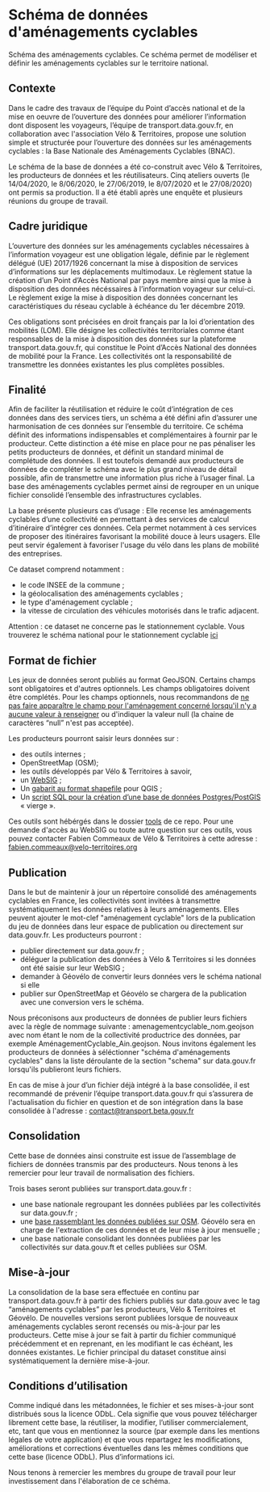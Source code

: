 # Schéma de données d'aménagements cyclables 

Schéma des aménagements cyclables.
Ce schéma permet de modéliser et définir les aménagements cyclables sur le territoire national.   

## Contexte

Dans le cadre des travaux de l’équipe du Point d’accès national et de la mise en oeuvre de l’ouverture des données pour améliorer l’information dont disposent les voyageurs, l’équipe de transport.data.gouv.fr, en collaboration avec l'association Vélo & Territoires, propose une solution simple et structurée pour l’ouverture des données sur les aménagements cyclables : la Base Nationale des Aménagements Cyclables (BNAC). 

Le schéma de la base de données a été co-construit avec Vélo & Territoires, les producteurs de données et les réutilisateurs. Cinq ateliers ouverts (le 14/04/2020, le 8/06/2020, le 27/06/2019, le 8/07/2020 et le 27/08/2020) ont permis sa production. Il a été établi après une enquête et plusieurs réunions du groupe de travail.

## Cadre juridique

L’ouverture des données sur les aménagements cyclables nécessaires à l’information voyageur est une obligation légale, définie par le règlement délégué (UE) 2017/1926 concernant la mise à disposition de services d’informations sur les déplacements multimodaux. Le règlement statue la création d’un Point d’Accès National par pays membre ainsi que la mise à disposition des données nécéssaires à l’information voyageur sur celui-ci. Le règlement exige la mise à disposition des données concernant les caractéristiques du réseau cyclable à échéance du 1er décembre 2019.

Ces obligations sont précisées en droit français par la loi d’orientation des mobilités (LOM). Elle désigne les collectivités territoriales comme étant responsables de la mise à disposition des données sur la plateforme transport.data.gouv.fr, qui constitue le Point d’Accès National des données de mobilité pour la France.
Les collectivités ont la responsabilité de transmettre les données existantes les plus complètes possibles.

## Finalité

Afin de faciliter la réutilisation et réduire le coût d’intégration de ces données dans des services tiers, un schéma a été défini afin d’assurer une harmonisation de ces données sur l’ensemble du territoire. Ce schéma définit des informations indispensables et complémentaires à fournir par le producteur. Cette distinction a été mise en place pour ne pas pénaliser les petits producteurs de données, et définit un standard minimal de complétude des données. Il est toutefois demandé aux producteurs de données de compléter le schéma avec le plus grand niveau de détail possible, afin de transmettre une information plus riche à l’usager final. La base des aménagements cyclables permet ainsi de regrouper en un unique fichier consolidé l’ensemble des infrastructures cyclables.

La base présente plusieurs cas d’usage :
Elle recense les aménagements cyclables d’une collectivité en permettant à des services de calcul d’itinéraire d’intégrer ces données. Cela permet notamment à ces services de proposer des itinéraires favorisant la mobilité douce à leurs usagers. Elle peut servir également à favoriser l'usage du vélo dans les plans de mobilité des entreprises.

Ce dataset comprend notamment : 
- le code INSEE de la commune ;
- la géolocalisation des aménagements cyclables ;
- le type d'aménagement cyclable ;
- la vitesse de circulation des véhicules motorisés dans le trafic adjacent.


Attention : ce dataset ne concerne pas le stationnement cyclable. Vous trouverez le schéma national pour le stationnement cyclable [ici](https://schema.data.gouv.fr/etalab/schema-stationnement-cyclable/latest.html) 

## Format de fichier

Les jeux de données seront publiés au format GeoJSON. Certains champs sont obligatoires et d'autres optionnels. Les champs obligatoires doivent être complétés. Pour les champs optionnels, nous recommandons de [ne pas faire apparaître le champ pour l'aménagement concerné lorsqu'il n'y a aucune valeur à renseigner](https://doc.transport.data.gouv.fr/producteurs/amenagements-cyclables/foire-a-questions#mon-fichier-nest-pas-valide-car-il-contient-des-valeurs-null-comment-corriger-cela) ou d'indiquer la valeur null (la chaine de caractères “null” n'est pas acceptée).

Les producteurs pourront saisir leurs données sur : 
- des outils internes ;
- OpenStreetMap (OSM); 
- les outils développés par Vélo & Territoires à savoir, 
- un [WebSIG](https://on3v.veremes.net/vmap/?mode_id=vmap&map_id=31&token=publictoken#) ;
- Un [gabarit au format shapefile](https://github.com/etalab/schema-amenagements-cyclables/blob/master/tools/AC_TEMPLATE_SHP_QGIS.zip) pour QGIS ;
- Un [script SQL pour la création d’une base de données Postgres/PostGIS](https://github.com/etalab/schema-amenagements-cyclables/blob/master/tools/AC_SQL_POSTGIS.zip) « vierge ».

Ces outils sont hébérgés dans le dossier [tools](https://github.com/etalab/schema-amenagements-cyclables/tree/master/tools) de ce repo. Pour une demande d'accès au WebSIG ou toute autre question sur ces outils, vous pouvez contacter Fabien Commeaux de Vélo & Territoires à cette adresse : fabien.commeaux@velo-territoires.org


## Publication

Dans le but de maintenir à jour un répertoire consolidé des aménagements cyclables en France, les collectivités sont invitées à transmettre systématiquement les données relatives à leurs aménagements. 
Elles peuvent ajouter le mot-clef "aménagement cyclable" lors de la publication du jeu de données dans leur espace de publication ou directement sur data.gouv.fr.
Les producteurs pourront :
- publier directement sur data.gouv.fr ;
- déléguer la publication des données à Vélo & Territoires si les données ont été saisie sur leur WebSIG ;
- demander à Géovélo de convertir leurs données vers le schéma national si elle
- publier sur OpenStreetMap et Géovélo se chargera de la publication avec une conversion vers le schéma.

Nous préconisons aux producteurs de données de publier leurs fichiers avec la règle de nommage suivante : amenagementcyclable_nom.geojson avec nom étant le nom de la collectivité productrice des données, par exemple AménagementCyclable_Ain.geojson. Nous invitons également les producteurs de données à séléctionner "schéma d'aménagements cyclables" dans la liste déroulante de la section "schema" sur data.gouv.fr lorsqu'ils publieront leurs fichiers.



En cas de mise à jour d’un fichier déjà intégré à la base consolidée, il est recommandé de prévenir l’équipe transport.data.gouv.fr qui s’assurera de l'actualisation du fichier en question et de son intégration dans la base consolidée à l'adresse : contact@transport.beta.gouv.fr

## Consolidation

Cette base de données ainsi construite est issue de l’assemblage de fichiers de données transmis par des producteurs. Nous tenons à les remercier pour leur travail de normalisation des fichiers. 

Trois bases seront publiées sur transport.data.gouv.fr : 
- une base nationale regroupant les données publiées par les collectivités sur data.gouv.fr ;
- une [base rassemblant les données publiées sur OSM](https://transport.data.gouv.fr/datasets/amenagements-cyclables-france-metropolitaine/). Géovélo sera en charge de l'extraction de ces données et de leur mise à jour mensuelle ;
- une base nationale consolidant les données publiées par les collectivités sur data.gouv.ft et celles publiées sur OSM. 


## Mise-à-jour

La consolidation de la base sera effectuée en continu par transport.data.gouv.fr à partir des fichiers publiés sur data.gouv avec le tag “aménagements cyclables” par les producteurs, Vélo & Territoires et Géovélo. De nouvelles versions seront publiées lorsque de nouveaux aménagements cyclables seront recensés ou mis-à-jour par les producteurs. Cette mise à jour se fait à partir du fichier communiqué précédemment et en reprenant, en les modifiant le cas échéant, les données existantes. Le fichier principal du dataset constitue ainsi systématiquement la dernière mise-à-jour.


## Conditions d’utilisation

Comme indiqué dans les métadonnées, le fichier et ses mises-à-jour sont distribués sous la licence ODbL. Cela signifie que vous pouvez télécharger librement cette base, la réutiliser, la modifier, l’utiliser commercialement, etc, tant que vous en mentionnez la source (par exemple dans les mentions légales de votre application) et que vous repartagez les modifications, améliorations et corrections éventuelles dans les mêmes conditions que cette base (licence ODbL). Plus d’informations ici.





Nous tenons à remercier les membres du groupe de travail pour leur investissement dans l'élaboration de ce schéma.
